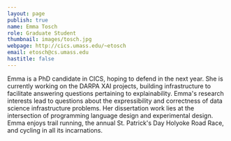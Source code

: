 ```yaml
---
layout: page
publish: true
name: Emma Tosch
role: Graduate Student
thumbnail: images/tosch.jpg
webpage: http://cics.umass.edu/~etosch
email: etosch@cs.umass.edu
hastitle: false
---
```

Emma is a PhD candidate in CICS, hoping to defend in the next year. She is currently working on the DARPA XAI projects, building infrastructure to facilitate answering questions pertaining to explainability. Emma's research interests lead to questions about the expressibility and correctness of data science infrastructure problems. Her dissertation work lies at the intersection of programming language design and experimental design. Emma enjoys trail running, the annual St. Patrick's Day Holyoke Road Race, and cycling in all its incarnations.
